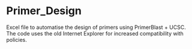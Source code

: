 # Primer_Design

Excel file to automatise the design of primers using PrimerBlast + UCSC.
The code uses the old Internet Explorer for increased compatibility with policies.

